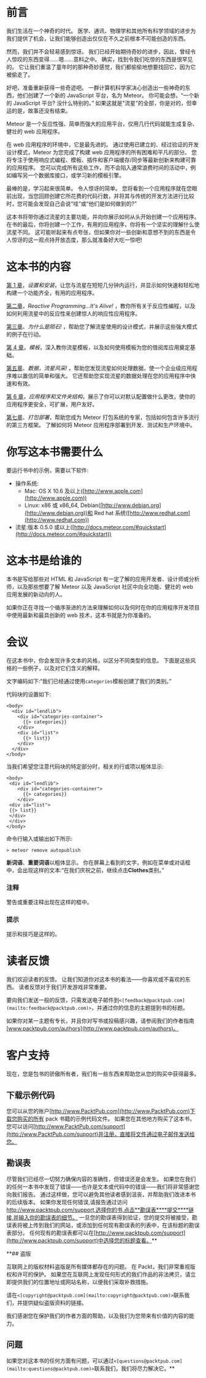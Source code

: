 # 前言

我们生活在一个神奇的时代。 医学、通讯、物理学和其他所有科学领域的进步为我们提供了机会，让我们能够创造出仅仅在不久之前根本不可能创造的东西。

然而，我们并不会轻易感到惊讶。 我们已经开始期待奇妙的进步，因此，曾经令人惊叹的东西变得……嗯……意料之中。 确实，找到令我们吃惊的东西是很罕见的。 它让我们重温了童年时的那种奇妙感觉，我们都偷偷地想要找回它，因为它被偷走了。

好吧，准备重新获得一些奇迹吧。 一群计算机科学家决心创造出一些神奇的东西，他们创建了一个新的 JavaScript 平台，名为 Meteor。 你可能会想，“一个新的 JavaScript 平台? 没什么特别的。” 如果这就是"流星"的全部，你是对的，但幸运的是，故事还没有结束。

Meteor 是一个反应性强、简单而强大的应用平台，仅用几行代码就能生成复杂、健壮的 web 应用程序。

在 web 应用程序的环境中，它是最先进的。 通过使用已建立的、经过验证的开发设计模式，Meteor 为您完成了构建 web 应用程序的所有困难和平凡的部分。 您将专注于使用响应式编程、模板、插件和客户端缓存/同步等最新创新来构建可靠的应用程序。 您可以完成所有这些工作，而不会陷入通常浪费时间的活动中，例如编写另一个数据库接口，或学习新的模板引擎。

最棒的是，学习起来很简单。 令人惊讶的简单。 您将看到一个应用程序就在您眼前出现，当您回顾创建它所花费的代码行数，并将其与传统的开发方法进行比较时，您可能会发现自己会说“哇”或“他们是如何做到的?”

这本书将带你通过流星的主要功能，并向你展示如何从头开始创建一个应用程序。 在书的最后，你将创建一个工作，有用的应用程序，你将有一个坚实的理解什么使流星不同。 这可能听起来有点夸张，但如果你对一些创新和意想不到的东西是令人惊讶的这一观点持开放态度，那么就准备好大吃一惊吧!

# 这本书的内容

[第 1 章](1.html "Chapter 1. Setup and Installation")，*设置和安装*，让您与流星在短短几分钟内运行，并显示如何快速和轻松地构建一个功能齐全，有用的应用程序。

[第二章](2.html "Chapter 2. Reactive Programming… It's Alive!")，*Reactive Programming…It's Alive!* ，教你所有关于反应性编程，以及如何利用流星中的反应性来创建惊人的响应性应用程序。

[第三章](3.html "Chapter 3. Why Meteor Rocks!")、*为什么是陨石!* ，帮助您了解流星使用的设计模式，并展示这些强大模式的例子在行动。

[第 4 章](4.html "Chapter 4. Templates")，*模板*，深入教你流星模板，以及如何使用模板为您的借阅库应用奠定基础。

[第五章](5.html "Chapter 5. Data, Meteor Style!")、*数据，流星风采!* ，帮助您发现流星如何处理数据，使一个企业级应用程序难以置信的简单和强大。 它还帮助您实现流星的数据处理在您的应用程序中快速和有效。

[第 6 章](6.html "Chapter 6. Application and Folder Structure")，*应用程序和文件夹结构*，展示了你可以对默认配置做什么更改，使你的应用程序更安全，可扩展，用户友好。

[第七章](7.html "Chapter 7. Packaging and Deploying")、*打包部署*，帮助您成为 Meteor 打包系统的专家，包括如何包含许多流行的第三方框架。 了解如何将 Meteor 应用程序部署到开发、测试和生产环境中。

# 你写这本书需要什么

要运行书中的示例，需要以下软件:

*   操作系统:
    *   Mac: OS X 10.6 及以上([http://www.apple.com](http://www.apple.com))
    *   Linux: x86 或 x86_64, Debian([http://www.debian.org](http://www.debian.org))和 Red hat 系统([http://www.redhat.com](http://www.redhat.com))
*   流星:版本 0.5.0 或以上([http://docs.meteor.com/#quickstart](http://docs.meteor.com/#quickstart))

# 这本书是给谁的

本书是写给那些对 HTML 和 JavaScript 有一定了解的应用开发者、设计师或分析师，以及那些想要了解 Meteor 以及 JavaScript 社区中向全功能、健壮的 web 应用发展的新动向的人。

如果你正在寻找一个循序渐进的方法来理解如何以及何时在你的应用程序开发项目中使用最新和最具创新的 web 技术，这本书就是为你准备的。

# 会议

在这本书中，你会发现许多文本的风格，以区分不同类型的信息。 下面是这些风格的一些例子，以及对它们含义的解释。

文字编码如下:“我们已经通过使用`categories`模板创建了我们的类别。”

代码块的设置如下:

```
<body>
  <div id="lendlib">
    <div id="categories-container">
      {{> categories}}
    </div>   
    <div id="list">
      {{> list}} 
    </div> 
  </div> 
</body> 
```

当我们希望您注意代码块的特定部分时，相关的行或项以粗体显示:

```
<body>
 <div id="lendlib">
    <div id="categories-container">
      {{> categories}}
    </div>   
 <div id="list">
 {{> list}} 
 </div> 
 </div> 
</body>
```

命令行输入或输出如下所示:

```
> meteor remove autopublish

```

**新词语**、**重要词语**以粗体显示。 你在屏幕上看到的文字，例如在菜单或对话框中，会出现这样的文本:“在我们庆祝之前，继续点击**Clothes**类别。”

### 注释

警告或重要注释出现在这样的框中。

### 提示

提示和技巧是这样的。

# 读者反馈

我们欢迎读者的反馈。 让我们知道你对这本书的看法——你喜欢或不喜欢的东西。 读者反馈对于我们开发游戏非常重要。

要向我们发送一般的反馈，只需发送电子邮件到`<[feedback@packtpub.com](mailto:feedback@packtpub.com)>`，并通过你的信息的主题提到书的标题。

如果你对某一主题有专长，并且你对写书或投稿感兴趣，请参阅我们的作者指南[www.packtpub.com/authors](http://www.packtpub.com/authors)。

# 客户支持

现在，您是包书的骄傲所有者，我们有一些东西来帮助您从您的购买中获得最多。

## 下载示例代码

您可以从您的账户[http://www.PacktPub.com](http://www.PacktPub.com)下载您购买的所有 pack 书籍的示例代码文件。 如果您在其他地方购买了这本书，您可以访问[http://www.PacktPub.com/support](http://www.PacktPub.com/support)并注册，直接将文件通过电子邮件发送给您。

## 勘误表

尽管我们已经尽一切努力确保内容的准确性，但错误还是会发生。 如果您在我们的任何一本书中发现了错误——也许是文本或代码中的错误——我们将非常感谢您向我们报告。 通过这样做，您可以避免其他读者感到沮丧，并帮助我们改进本书的后续版本。 如果你发现任何错误,请报告通过访问 http://www.packtpub.com/support,选择你的书,点击**勘误表****提交****链接,并输入你的勘误表的细节。 一旦您的勘误表得到验证，您的提交将被接受，勘误表将被上传到我们的网站，或添加到任何现有勘误表的列表中，在该标题的勘误表部分。 任何现有的勘误表都可以在[http://www.packtpub.com/support](http://www.packtpub.com/support)中选择您的标题查看。**

 **## 盗版

互联网上的版权材料盗版是所有媒体都存在的问题。 在 Packt，我们非常重视版权和许可的保护。 如果您在互联网上发现任何形式的我们作品的非法拷贝，请立即提供我们的位置地址或网站名称，以便我们采取补救措施。

请在`<[copyright@packtpub.com](mailto:copyright@packtpub.com)>`联系我们，并提供疑似盗版资料的链接。

我们感谢您在保护我们的作者方面的帮助，以及我们为您带来有价值的内容的能力。

## 问题

如果您对这本书的任何方面有问题，可以通过`<[questions@packtpub.com](mailto:questions@packtpub.com)>`联系我们，我们将尽力解决它。**